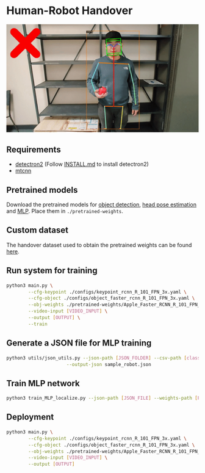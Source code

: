 # Human-Robot Handover
<div align="center">
<img src="./teaser/demo.gif" width="700"/><br>
</div>

## Requirements
* [detectron2](https://github.com/facebookresearch/detectron2) (Follow [INSTALL.md](https://github.com/facebookresearch/detectron2/blob/master/INSTALL.md) to install detectron2)
* [mtcnn](https://github.com/ipazc/mtcnn)

## Pretrained models
Download the pretrained models for [object detection](https://drive.google.com/file/d/1gx6beqSOwh0mTkATEDe3tdKdya-vPZSZ/view?usp=sharing), [head pose estimation](https://drive.google.com/file/d/1kY2nfpnFsows14TLKTOd-8PYftOAeomh/view?usp=sharing) and [MLP](https://drive.google.com/file/d/1D192ELxRDVeyuI81r86G2PgVBLQNdhZk/view?usp=sharing). Place them in ```./pretrained-weights```.

## Custom dataset
The handover dataset used to obtain the pretrained weights can be found [here](https://drive.google.com/open?id=1NYRohLw1iWMH33qNJtft1tMSjXfnNyDk).


## Run system for training
```bash
python3 main.py \
        --cfg-keypoint ./configs/keypoint_rcnn_R_101_FPN_3x.yaml \
        --cfg-object ./configs/object_faster_rcnn_R_101_FPN_3x.yaml \
        --obj-weights ./pretrained-weights/Apple_Faster_RCNN_R_101_FPN_3x.pth \
        --video-input [VIDEO_INPUT] \
        --output [OUTPUT] \
        --train
```

## Generate a JSON file for MLP training
```bash
python3 utils/json_utils.py --json-path [JSON_FOLDER] --csv-path [classes.csv] \
                      --output-json sample_robot.json
```

## Train MLP network
```bash
python3 train_MLP_localize.py --json-path [JSON_FILE] --weights-path [PATH_TO_WEIGHTS]
```

## Deployment
```bash
python3 main.py \
        --cfg-keypoint ./configs/keypoint_rcnn_R_101_FPN_3x.yaml \
        --cfg-object ./configs/object_faster_rcnn_R_101_FPN_3x.yaml \
        --obj-weights ./pretrained-weights/Apple_Faster_RCNN_R_101_FPN_3x.pth \
        --video-input [VIDEO_INPUT] \
        --output [OUTPUT]
